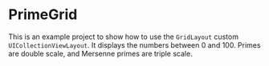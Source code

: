 # PrimeGrid

This is an example project to show how to use the `GridLayout` custom `UICollectionViewLayout`. It displays the numbers
between 0 and 100. Primes are double scale, and Mersenne primes are triple scale.
